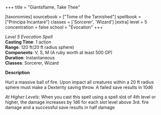 +++
title = "Giantsflame, Take Thee"

[taxonomies]
sourcebook = ["Tome of the Tarnished"]
spellbook = ["Principa Incantare"]
classes = ['Sorcerer', 'Wizard']
[extra]
level = 5
concentration = false
school = "Evocation"
+++

*Level 5 Evocation Spell*  
**Casting Time**: 1 action  
**Range**: 120 ft(20 ft radius sphere)  
**Components**: V, S, M (A ruby worth at least 500 GP)  
**Duration**: Instantaneous  
**Classes**: Sorcerer, Wizard  

**Description**


Hurl a massive ball of fire. Upon impact all creatures within a 20 ft radius sphere must make a Dexterity saving throw. A failed save results in  10d6



_At Higher Levels_: When you cast this spell using a spell slot of 4th level or higher, the damage increases by 1d6 for each slot level above 3rd. fire damage and a successful save results in half damage
